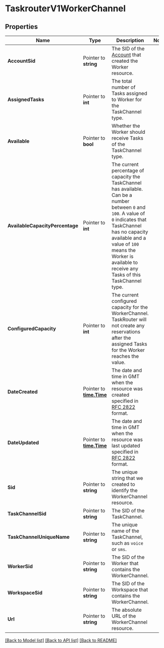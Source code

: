 # TaskrouterV1WorkerChannel

## Properties

Name | Type | Description | Notes
------------ | ------------- | ------------- | -------------
**AccountSid** | Pointer to **string** | The SID of the [Account](https://www.twilio.com/docs/iam/api/account) that created the Worker resource. |
**AssignedTasks** | Pointer to **int** | The total number of Tasks assigned to Worker for the TaskChannel type. |
**Available** | Pointer to **bool** | Whether the Worker should receive Tasks of the TaskChannel type. |
**AvailableCapacityPercentage** | Pointer to **int** | The current percentage of capacity the TaskChannel has available. Can be a number between `0` and `100`. A value of `0` indicates that TaskChannel has no capacity available and a value of `100` means the  Worker is available to receive any Tasks of this TaskChannel type. |
**ConfiguredCapacity** | Pointer to **int** | The current configured capacity for the WorkerChannel. TaskRouter will not create any reservations after the assigned Tasks for the Worker reaches the value. |
**DateCreated** | Pointer to [**time.Time**](time.Time.md) | The date and time in GMT when the resource was created specified in [RFC 2822](https://www.ietf.org/rfc/rfc2822.txt) format. |
**DateUpdated** | Pointer to [**time.Time**](time.Time.md) | The date and time in GMT when the resource was last updated specified in [RFC 2822](https://www.ietf.org/rfc/rfc2822.txt) format. |
**Sid** | Pointer to **string** | The unique string that we created to identify the WorkerChannel resource. |
**TaskChannelSid** | Pointer to **string** | The SID of the TaskChannel. |
**TaskChannelUniqueName** | Pointer to **string** | The unique name of the TaskChannel, such as `voice` or `sms`. |
**WorkerSid** | Pointer to **string** | The SID of the Worker that contains the WorkerChannel. |
**WorkspaceSid** | Pointer to **string** | The SID of the Workspace that contains the WorkerChannel. |
**Url** | Pointer to **string** | The absolute URL of the WorkerChannel resource. |

[[Back to Model list]](../README.md#documentation-for-models) [[Back to API list]](../README.md#documentation-for-api-endpoints) [[Back to README]](../README.md)


